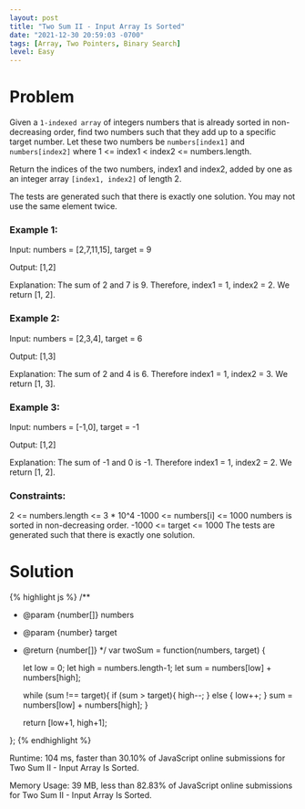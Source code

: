 ```yaml
---
layout: post
title: "Two Sum II - Input Array Is Sorted"
date: "2021-12-30 20:59:03 -0700"
tags: [Array, Two Pointers, Binary Search]
level: Easy
---
```


# Problem

Given a `1-indexed array` of integers numbers that is already sorted in non-decreasing order, find two numbers such that they add up to a specific target number. Let these two numbers be `numbers[index1]` and `numbers[index2]` where 1 <= index1 < index2 <= numbers.length.

Return the indices of the two numbers, index1 and index2, added by one as an integer array `[index1, index2]` of length 2.

The tests are generated such that there is exactly one solution. You may not use the same element twice.

### Example 1:

Input: numbers = [2,7,11,15], target = 9

Output: [1,2]

Explanation: The sum of 2 and 7 is 9. Therefore, index1 = 1, index2 = 2. We return [1, 2].

### Example 2:

Input: numbers = [2,3,4], target = 6

Output: [1,3]

Explanation: The sum of 2 and 4 is 6. Therefore index1 = 1, index2 = 3. We return [1, 3].

### Example 3:

Input: numbers = [-1,0], target = -1

Output: [1,2]

Explanation: The sum of -1 and 0 is -1. Therefore index1 = 1, index2 = 2. We return [1, 2].
 

### Constraints:

2 <= numbers.length <= 3 * 10^4
-1000 <= numbers[i] <= 1000
numbers is sorted in non-decreasing order.
-1000 <= target <= 1000
The tests are generated such that there is exactly one solution.


# Solution

{% highlight js %}
/**
 * @param {number[]} numbers
 * @param {number} target
 * @return {number[]}
 */
var twoSum = function(numbers, target) {
    
    let low = 0;
    let high = numbers.length-1;
    let sum = numbers[low] + numbers[high];
    
    
    while (sum !== target){
        if (sum > target){
            high--;
        }
        else {
            low++;
        }
        sum = numbers[low] + numbers[high];
    }
    
    return [low+1, high+1];
    
};
{% endhighlight %}

Runtime: 104 ms, faster than 30.10% of JavaScript online submissions for Two Sum II - Input Array Is Sorted.

Memory Usage: 39 MB, less than 82.83% of JavaScript online submissions for Two Sum II - Input Array Is Sorted.